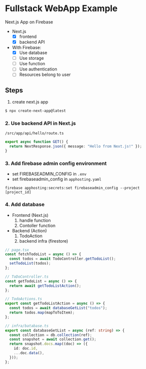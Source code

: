 # Fullstack WebApp Example

Next.js App on Firebase

- Next.js
  - [x] frontend
  - [x] backend API
- With Firebase:
  - [x] Use database
  - [ ] Use storage
  - [ ] Use function
  - [ ] Use authentication
  - [ ] Resources belong to user

## Steps

1. create next.js app

```bash
$ npx create-next-app@latest
```

### 2. Use backend API in Next.js

`/src/app/api/hello/route.ts`

```ts
export async function GET() {
  return NextResponse.json({ message: "Hello from Next.js!" });
}
```

### 3. Add firebase admin config environment

- set FIREBASEADMIN_CONFIG in `.env`
- set firebaseadmin_config in `apphosting.yaml`

```shell
firebase apphosting:secrets:set firebaseadmin_config --project [project_id]
```

### 4. Add database

- Frontend (Next.js)
  1. handle function
  2. Contoller function
- Backend (Action)
  1. TodoAction
  2. backend infra (firestore)

```ts
// page.tsx
const fetchTodoList = async () => {
  const todos = await TodoController.getTodoList();
  setTodoList(todos);
};

// ToDoController.ts
const getTodoList = async () => {
  return await getTodoListAction();
};

// TodoActions.ts
export const getTodoListAction = async () => {
  const todos = await databaseGetList("todos");
  return todos.map(mapToToItem);
};

// infra/batabase.ts
export const databaseGetList = async (ref: string) => {
  const collection = db.collection(ref);
  const snapshot = await collection.get();
  return snapshot.docs.map((doc) => ({
    id: doc.id,
    ...doc.data(),
  }));
};
```
